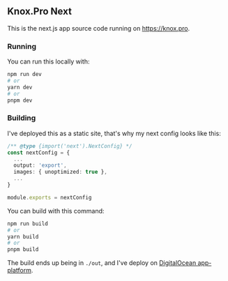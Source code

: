 ## Knox.Pro Next

This is the next.js app source code running on https://knox.pro.


### Running 

You can run this locally with:

```bash
npm run dev
# or
yarn dev
# or
pnpm dev
```

### Building

I've deployed this as a static site, that's why my next config looks like this:

```typescript
/** @type {import('next').NextConfig} */
const nextConfig = {
  ...
  output: 'export',
  images: { unoptimized: true },
  ...
}

module.exports = nextConfig

```

You can build with this command:


```bash
npm run build
# or
yarn build
# or
pnpm build
```

The build ends up being in `./out`, and I've deploy on [DigitalOcean app-platform](https://www.digitalocean.com/go/app-platform).
